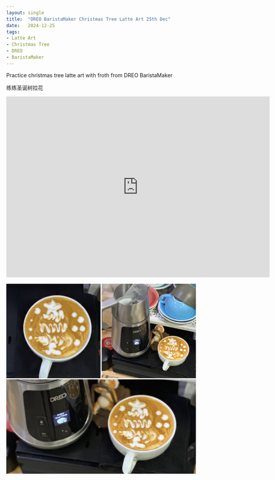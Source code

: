 ```yaml
---
layout: single
title:  "DREO BaristaMaker Christmas Tree Latte Art 25th Dec"
date:   2024-12-25
tags:
- Latte Art
- Christmas Tree
- DREO
- BaristaMaker
---
```



Practice christmas tree latte art with froth from DREO BaristaMaker

练练圣诞树拉花



<div class="embed-container">
  <iframe
      src="https://www.youtube.com/embed/UPHuRf2wQig"
      width="700"
      height="480"
      frameborder="0"
      allowfullscreen="true">
  </iframe>
</div>


![](/assets/img/2024/12/25/5B11772C-69B3-4B4B-8556-C389C5A8119B.JPG)

